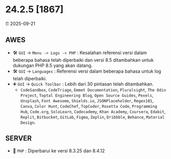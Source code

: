 # 24.2.5 [1867]

⏰ 2025-09-21

## AWES
- 🛠️ `GUI` -> `Menu -> Logs -> PHP` : Kesalahan referensi versi dalam beberapa bahasa telah diperbaiki dan versi 8.5 ditambahkan untuk dukungan PHP 8.5 yang akan datang.
- 🛠️ `GUI` -> `Languages` : Referensi versi dalam beberapa bahasa untuk log telah diperbaiki.
- ➕ `GUI` -> `Quick Toolbar` : Lebih dari 30 pintasan telah ditambahkan.
    - `CodeSandbox`, `CodeTriage`, `Emmet Documentation`, `Pluralsight`, `The Odin Project`, `Toptal Engineering Blog`, `Open Source Guides`, `Pexels`, `Unsplash`, `Font Awesome`, `Shields.io`, `JSONPlaceholder`, `Regex101`, `Canva`, `Color Hunt`, `CodeChef`, `TopCoder`, `Rosetta Code`, `Programming Hub`, `Code.org`, `SoloLearn`, `Codecademy`, `Khan Academy`, `Coursera`, `Edabit`, `Replit`, `Bitbucket`, `GitLab`, `Figma`, `Zeplin`, `Dribbble`, `Behance`, `Material Design`.

## SERVER
- 🔄 `PHP` : Diperbarui ke versi 8.3.25 dan 8.4.12
